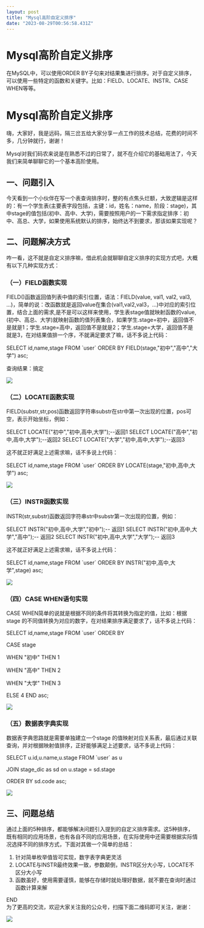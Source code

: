 ```yaml
---
layout: post
title: "Mysql高阶自定义排序"
date: "2023-08-29T00:56:58.431Z"
---
```

Mysql高阶自定义排序
============

在MySQL中，可以使用ORDER BY子句来对结果集进行排序。对于自定义排序，可以使用一些特定的函数和关键字。比如：FIELD、LOCATE、INSTR、CASE WHEN等等。

**Mysql高阶自定义排序**
================

嗨，大家好，我是远码，隔三岔五给大家分享一点工作的技术总结，花费的时间不多，几分钟就行，谢谢！

Mysql对我们码农来说是在熟悉不过的日常了，就不在介绍它的基础用法了，今天我们来简单聊聊它的一个基本高阶使用。

一、**问题引入**
----------

今天看到一个小伙伴在写一个表查询排序时，整的有点焦头烂额，大致逻辑是这样的：有一个学生表(主要表字段包括，主键：id，姓名：name，阶段：stage)，其中stage的值包括(初中、高中、大学)，需要按照用户的一下需求指定排序：初中、高总、大学，如果使用系统默认的排序，始终达不到要求，那该如果实现呢？

二、**问题解决方式**
------------

咋一看，这不就是自定义排序嘛，借此机会就聊聊自定义排序的实现方式吧，大概有以下几种实现方式：

### （一）**FIELD函数实现**

FIELD()函数返回值列表中值的索引位置，语法：FIELD(value, val1, val2, val3, ...)，简单的说：改函数就是返回value在集合(val1,val2,val3，...)中对应的索引位置，结合上面的需求,是不是可以这样来使用，学生表stage值就映射函数的value,(初中、高总、大学)就映射函数的值列表集合，如果学生.stage=初中，返回值不是就是1；学生.stage=高中，返回值不是就是2；学生.stage=大学，返回值不是就是3，在对结果值排一个序，不就满足要求了嘛，话不多说上代码：

SELECT id,name,stage FROM \`user\` ORDER BY FIELD(stage,"初中","高中","大学") asc;

查询结果：搞定

![](https://img2023.cnblogs.com/blog/381957/202308/381957-20230828234821355-1105709738.png)

### （二）**LOCATE函数实现**

FIELD(substr,str,pos)函数返回字符串substr在str中第一次出现的位置，pos可空，表示开始坐标，例如：

SELECT LOCATE("初中","初中,高中,大学");--返回1
SELECT LOCATE("高中","初中,高中,大学");--返回2
SELECT LOCATE("大学","初中,高中,大学");--返回3

这不就正好满足上述需求嘛，话不多说上代码：

SELECT id,name,stage FROM \`user\` ORDER BY LOCATE(stage,"初中,高中,大学") asc;

![](https://img2023.cnblogs.com/blog/381957/202308/381957-20230828234900626-1919698143.png)

### （三）**INSTR函数实现**

INSTR(str,substr)函数返回字符串str中substr第一次出现的位置，例如：

SELECT INSTR("初中,高中,大学","初中");-- 返回1
SELECT INSTR("初中,高中,大学","高中");-- 返回2
SELECT INSTR("初中,高中,大学","大学");-- 返回3

这不就正好满足上述需求嘛，话不多说上代码：

SELECT id,name,stage FROM \`user\` ORDER BY INSTR("初中,高中,大学",stage) asc;

![](https://img2023.cnblogs.com/blog/381957/202308/381957-20230828234924024-1378945262.png)

### （四）**CASE WHEN语句实现**

CASE WHEN简单的说就是根据不同的条件将其转换为指定的值，比如：根据stage 的不同值转换为对应的数字，在对结果排序满足要求了，话不多说上代码：

SELECT id,name,stage FROM \`user\` ORDER BY

CASE stage

   WHEN "初中" THEN 1

WHEN "高中" THEN 2

WHEN "大学" THEN 3

   ELSE 4 END  asc;

![](https://img2023.cnblogs.com/blog/381957/202308/381957-20230828235004374-992745881.png)

### （五）**数据表字典实现**

数据表字典思路就是需要单独建立一个stage 的值映射对应关系表，最后通过关联查询，并对根据映射值排序，正好能够满足上述要求，话不多说上代码：

SELECT u.id,u.name,u.stage FROM \`user\` as u  

JOIN stage\_dic as sd on u.stage = sd.stage

ORDER BY sd.code asc;

![](https://img2023.cnblogs.com/blog/381957/202308/381957-20230828235059830-1891977370.png)

三、**问题总结**
----------

通过上面的5种排序，都能够解决问题引入提到的自定义排序需求。这5种排序，既有相同的应用场景，也有各自不同的应用场景，在实际使用中还需要根据实际情况选择不同的排序方式，下面对其做一个简单的总结：

1.  针对简单枚举值皆可实现，数字表字典更灵活
2.  LOCATE与INSTR最终效果一致，参数颠倒，INSTR区分大小写，LOCATE不区分大小写
3.  函数虽好，使用需要谨慎，能够在存储时就处理好数据，就不要在查询时通过函数计算来解

END  
为了更高的交流，欢迎大家关注我的公众号，扫描下面二维码即可关注，谢谢：

![](https://img2020.cnblogs.com/blog/381957/202006/381957-20200609102247158-1709176751.jpg)